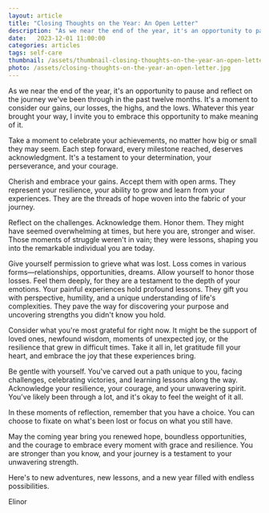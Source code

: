 ```yaml
---
layout: article
title: "Closing Thoughts on the Year: An Open Letter"
description: "As we near the end of the year, it's an opportunity to pause and reflect on the journey we've been through in the past twelve months. It's a moment to consider our gains, our losses, the highs, and the lows. Whatever this year brought your way, I invite you to embrace this opportunity to make meaning of it. Here are some of my final thoughts on this past year. May our reflections empower us as we step into the new year, filled with hope, resilience and a renewed sense of purpose"
date:   2023-12-01 11:00:00
categories: articles
tags: self-care
thumbnail: /assets/thumbnail-closing-thoughts-on-the-year-an-open-letter.jpg
photo: /assets/closing-thoughts-on-the-year-an-open-letter.jpg
---
```

As we near the end of the year, it's an opportunity to pause and reflect on the journey we've been through in the past twelve months. It's a moment to consider our gains, our losses, the highs, and the lows. Whatever this year brought your way, I invite you to embrace this opportunity to make meaning of it.

Take a moment to celebrate your achievements, no matter how big or small they may seem. Each step forward, every milestone reached, deserves acknowledgment. It's a testament to your determination, your perseverance, and your courage.

Cherish and embrace your gains. Accept them with open arms. They represent your resilience, your ability to grow and learn from your experiences. They are the threads of hope woven into the fabric of your journey.

Reflect on the challenges. Acknowledge them. Honor them. 
They might have seemed overwhelming at times, but here you are, stronger and wiser. 
Those moments of struggle weren't in vain; they were lessons, shaping you into the remarkable individual you are today.

Give yourself permission to grieve what was lost. Loss comes in various forms—relationships, opportunities, dreams. 
Allow yourself to honor those losses. Feel them deeply, for they are a testament to the depth of your emotions.
Your painful experiences hold profound lessons. They gift you with perspective, humility, and a unique understanding of life's complexities. They pave the way for discovering your purpose and uncovering strengths you didn't know you hold.

Consider what you're most grateful for right now. 
It might be the support of loved ones, newfound wisdom, moments of unexpected joy, or the resilience that grew in difficult times. 
Take it all in, let gratitude fill your heart, and embrace the joy that these experiences bring.

Be gentle with yourself. You've carved out a path unique to you, facing challenges, celebrating victories, and learning lessons along the way. Acknowledge your resilience, your courage, and your unwavering spirit. You've likely been through a lot, and it's okay to feel the weight of it all.

In these moments of reflection, remember that you have a choice. You can choose to fixate on what's been lost or focus on what you still have.

May the coming year bring you renewed hope, boundless opportunities, and the courage to embrace every moment with grace and resilience. You are stronger than you know, and your journey is a testament to your unwavering strength. 

Here's to new adventures, new lessons, and a new year filled with endless possibilities.

Elinor



